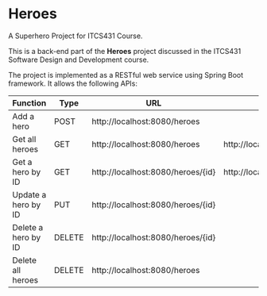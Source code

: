 # Heroes
A Superhero Project for ITCS431 Course.

This is a back-end part of the **Heroes** project discussed in the ITCS431 Software Design and Development course. 

The project is implemented as a RESTful web service using Spring Boot framework. It allows the following APIs:


Function | Type | URL | Example
-------- | ---- | --- | ---
Add a hero | POST | http://localhost:8080/heroes | 
Get all heroes | GET |  http://localhost:8080/heroes | http://localhost:8080/heroes
Get a hero by ID | GET | http://localhost:8080/heroes/{id} | http://localhost:8080/heroes/1
Update a hero by ID | PUT | http://localhost:8080/heroes/{id} | 
Delete a hero by ID | DELETE | http://localhost:8080/heroes/{id} |
Delete all heroes | DELETE | http://localhost:8080/heroes 
